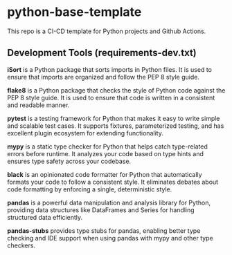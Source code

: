 # python-base-template

This repo is a CI-CD template for Python projects and Github Actions.

## Development Tools (requirements-dev.txt)

**iSort** is a Python package that sorts imports in Python files. It is used to ensure that imports are organized and follow the PEP 8 style guide.

**flake8** is a Python package that checks the style of Python code against the PEP 8 style guide. It is used to ensure that code is written in a consistent and readable manner.

**pytest** is a testing framework for Python that makes it easy to write simple and scalable test cases. It supports fixtures, parameterized testing, and has excellent plugin ecosystem for extending functionality.

**mypy** is a static type checker for Python that helps catch type-related errors before runtime. It analyzes your code based on type hints and ensures type safety across your codebase.

**black** is an opinionated code formatter for Python that automatically formats your code to follow a consistent style. It eliminates debates about code formatting by enforcing a single, deterministic style.

**pandas** is a powerful data manipulation and analysis library for Python, providing data structures like DataFrames and Series for handling structured data efficiently.

**pandas-stubs** provides type stubs for pandas, enabling better type checking and IDE support when using pandas with mypy and other type checkers.